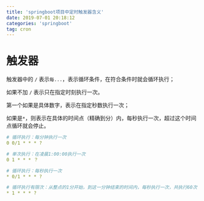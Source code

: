 ```yaml
---
title: 'springboot项目中定时触发器含义'
date: 2019-07-01 20:18:12
categories: 'springboot'
tag: cron
---
```

# 触发器
触发器中的 `/` 表示`每...`，表示循环条件，在符合条件时就会循环执行；

如果不加 `/` 表示只在指定时刻执行一次。

第一个如果是具体数字，表示在指定秒数执行一次；

如果是`*`，则表示在具体的时间点（精确到分）内，每秒执行一次，超过这个时间点循环就会停止。
```yml
# 循环执行：每分钟执行一次
0 0/1 * * * ?

# 单次执行：在凌晨1:00:00执行一次
0 1 * * * ？

# 循环执行：每秒执行一次
* 0/1 * * * ?

# 循环执行有限次：从整点的1分开始，到这一分钟结束的时间内，每秒执行一次，共执行60次
* 1 * * * ?
```